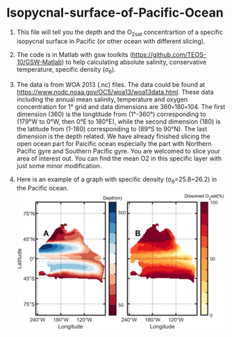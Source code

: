 # Isopycnal-surface-of-Pacific-Ocean

1. This file will tell you the depth and the O<sub>2sat</sub> concentrartion of a specific isopycnal surface in Pacific (or other ocean with different slicing).

2. The code is in Matlab with gsw toolkits (https://github.com/TEOS-10/GSW-Matlab) to help calculating absolute salinity, conservative temperature, specific density (σ<sub>θ</sub>).

3. The data is from WOA 2013 (.nc) files. The data could be found at https://www.nodc.noaa.gov/OC5/woa13/woa13data.html. These data including the annual mean salinity, temperature and oxygen concentration for 1° grid and data dimensions are 360`×`180`×`104. The first dimension (360) is the longtitude from (1°-360°) corresponding to (179°W to 0°W, then 0°E to 180°E), while the second dimension (180) is the latitude from (1-180) corresponding to (89°S to 90°N). The last dimension is the depth related. We have already finished slicing the open ocean part for Paicific ocean especially the part with Northern Pacific gyre and Southern Pacific gyre. You are welcomed to slice your area of interest out. You can find the mean O2 in this specific layer with just some minor modification.  

4. Here is an example of a graph with specific density (σ<sub>θ</sub>=25.8~26.2) in the Pacific ocean.![Isopycnal plot](isopycnal_plot.jpg)
